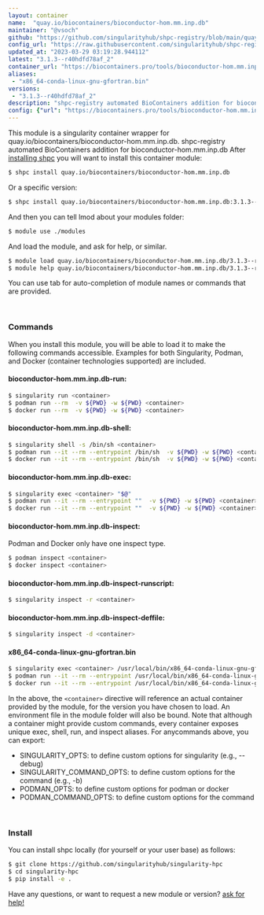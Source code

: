 ```yaml
---
layout: container
name:  "quay.io/biocontainers/bioconductor-hom.mm.inp.db"
maintainer: "@vsoch"
github: "https://github.com/singularityhub/shpc-registry/blob/main/quay.io/biocontainers/bioconductor-hom.mm.inp.db/container.yaml"
config_url: "https://raw.githubusercontent.com/singularityhub/shpc-registry/main/quay.io/biocontainers/bioconductor-hom.mm.inp.db/container.yaml"
updated_at: "2023-03-29 03:19:28.944112"
latest: "3.1.3--r40hdfd78af_2"
container_url: "https://biocontainers.pro/tools/bioconductor-hom.mm.inp.db"
aliases:
 - "x86_64-conda-linux-gnu-gfortran.bin"
versions:
 - "3.1.3--r40hdfd78af_2"
description: "shpc-registry automated BioContainers addition for bioconductor-hom.mm.inp.db"
config: {"url": "https://biocontainers.pro/tools/bioconductor-hom.mm.inp.db", "maintainer": "@vsoch", "description": "shpc-registry automated BioContainers addition for bioconductor-hom.mm.inp.db", "latest": {"3.1.3--r40hdfd78af_2": "sha256:6fdd8e31273c73c9199a93bc2d0cc9975839c612fd19ac355f323e6199690559"}, "tags": {"3.1.3--r40hdfd78af_2": "sha256:6fdd8e31273c73c9199a93bc2d0cc9975839c612fd19ac355f323e6199690559"}, "docker": "quay.io/biocontainers/bioconductor-hom.mm.inp.db", "aliases": {"x86_64-conda-linux-gnu-gfortran.bin": "/usr/local/bin/x86_64-conda-linux-gnu-gfortran.bin"}}
---
```


This module is a singularity container wrapper for quay.io/biocontainers/bioconductor-hom.mm.inp.db.
shpc-registry automated BioContainers addition for bioconductor-hom.mm.inp.db
After [installing shpc](#install) you will want to install this container module:


```bash
$ shpc install quay.io/biocontainers/bioconductor-hom.mm.inp.db
```

Or a specific version:

```bash
$ shpc install quay.io/biocontainers/bioconductor-hom.mm.inp.db:3.1.3--r40hdfd78af_2
```

And then you can tell lmod about your modules folder:

```bash
$ module use ./modules
```

And load the module, and ask for help, or similar.

```bash
$ module load quay.io/biocontainers/bioconductor-hom.mm.inp.db/3.1.3--r40hdfd78af_2
$ module help quay.io/biocontainers/bioconductor-hom.mm.inp.db/3.1.3--r40hdfd78af_2
```

You can use tab for auto-completion of module names or commands that are provided.

<br>

### Commands

When you install this module, you will be able to load it to make the following commands accessible.
Examples for both Singularity, Podman, and Docker (container technologies supported) are included.

#### bioconductor-hom.mm.inp.db-run:

```bash
$ singularity run <container>
$ podman run --rm  -v ${PWD} -w ${PWD} <container>
$ docker run --rm  -v ${PWD} -w ${PWD} <container>
```

#### bioconductor-hom.mm.inp.db-shell:

```bash
$ singularity shell -s /bin/sh <container>
$ podman run --it --rm --entrypoint /bin/sh  -v ${PWD} -w ${PWD} <container>
$ docker run --it --rm --entrypoint /bin/sh  -v ${PWD} -w ${PWD} <container>
```

#### bioconductor-hom.mm.inp.db-exec:

```bash
$ singularity exec <container> "$@"
$ podman run --it --rm --entrypoint ""  -v ${PWD} -w ${PWD} <container> "$@"
$ docker run --it --rm --entrypoint ""  -v ${PWD} -w ${PWD} <container> "$@"
```

#### bioconductor-hom.mm.inp.db-inspect:

Podman and Docker only have one inspect type.

```bash
$ podman inspect <container>
$ docker inspect <container>
```

#### bioconductor-hom.mm.inp.db-inspect-runscript:

```bash
$ singularity inspect -r <container>
```

#### bioconductor-hom.mm.inp.db-inspect-deffile:

```bash
$ singularity inspect -d <container>
```


#### x86_64-conda-linux-gnu-gfortran.bin

```bash
$ singularity exec <container> /usr/local/bin/x86_64-conda-linux-gnu-gfortran.bin
$ podman run --it --rm --entrypoint /usr/local/bin/x86_64-conda-linux-gnu-gfortran.bin   -v ${PWD} -w ${PWD} <container> -c " $@"
$ docker run --it --rm --entrypoint /usr/local/bin/x86_64-conda-linux-gnu-gfortran.bin   -v ${PWD} -w ${PWD} <container> -c " $@"
```



In the above, the `<container>` directive will reference an actual container provided
by the module, for the version you have chosen to load. An environment file in the
module folder will also be bound. Note that although a container
might provide custom commands, every container exposes unique exec, shell, run, and
inspect aliases. For anycommands above, you can export:

 - SINGULARITY_OPTS: to define custom options for singularity (e.g., --debug)
 - SINGULARITY_COMMAND_OPTS: to define custom options for the command (e.g., -b)
 - PODMAN_OPTS: to define custom options for podman or docker
 - PODMAN_COMMAND_OPTS: to define custom options for the command

<br>

### Install

You can install shpc locally (for yourself or your user base) as follows:

```bash
$ git clone https://github.com/singularityhub/singularity-hpc
$ cd singularity-hpc
$ pip install -e .
```

Have any questions, or want to request a new module or version? [ask for help!](https://github.com/singularityhub/singularity-hpc/issues)